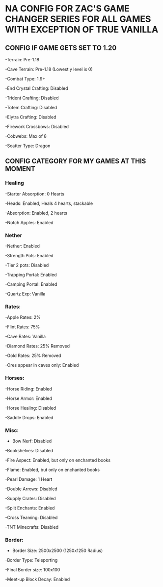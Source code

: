 # NA CONFIG FOR ZAC'S GAME CHANGER SERIES FOR ALL GAMES WITH EXCEPTION OF TRUE VANILLA

## CONFIG IF GAME GETS SET TO 1.20

-Terrain: Pre-1.18

-Cave Terrain: Pre-1.18 (Lowest y level is 0)

-Combat Type: 1.9+

-End Crystal Crafting: Disabled

-Trident Crafting: Disabled

-Totem Crafting: Disabled

-Elytra Crafting: Disabled

-Firework Crossbows: Disabled

-Cobwebs: Max of 8

-Scatter Type: Dragon


## CONFIG CATEGORY FOR MY GAMES AT THIS MOMENT

### Healing

-Starter Absorption: 0 Hearts

-Heads: Enabled, Heals 4 hearts, stackable

-Absorption: Enabled, 2 hearts

-Notch Apples: Enabled

### Nether

-Nether: Enabled 

-Strength Pots: Enabled

-Tier 2 pots: Disabled

-Trapping Portal: Enabled

-Camping Portal: Enabled

-Quartz Exp: Vanilla

### Rates:

-Apple Rates: 2%

-Flint Rates: 75%

-Cave Rates: Vanilla

-Diamond Rates: 25% Removed

-Gold Rates: 25% Removed

-Ores appear in caves only: Enabled

### Horses: 

-Horse Riding: Enabled

-Horse Armor: Enabled

-Horse Healing: Disabled

-Saddle Drops: Enabled

### Misc: 

- Bow Nerf: Disabled

-Bookshelves: Disabled

-Fire Aspect: Enabled, but only on enchanted books

-Flame: Enabled, but only on enchanted books

-Pearl Damage: 1 Heart

-Double Arrows: Disabled

-Supply Crates: Disabled

-Split Enchants: Enabled

-Cross Teaming: Disabled

-TNT Minecrafts: Disabled

### Border: 

- Border Size: 2500x2500 (1250x1250 Radius)

-Border Type: Teleporting

-Final Border size: 100x100

-Meet-up Block Decay: Enabled

